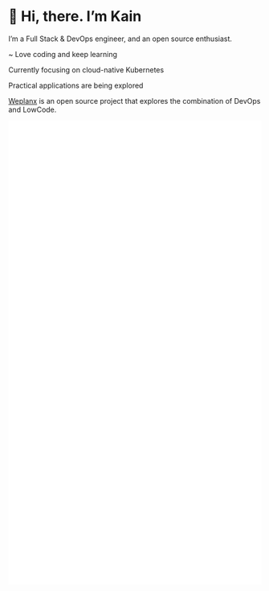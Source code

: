 # 👋 Hi, there. I’m Kain

I’m a Full Stack & DevOps engineer, and an open source enthusiast.

~ Love coding and keep learning

Currently focusing on cloud-native Kubernetes

Practical applications are being explored

[Weplanx](https://github.com/weplanx) is an open source project that explores the combination of DevOps and LowCode.

![github-metrics.svg](github-metrics.svg)
